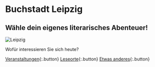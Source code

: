 <link rel="stylesheet" href="/Buchstadt-Leipzig/css/style.css">

# Buchstadt Leipzig

## Wähle dein eigenes literarisches Abenteuer!

![Leipzig](https://www.leipzig.travel/fileadmin/mediamanager/POI_Datenbank/Verborgenes_Leipzig_Neu/Polyloque/Polylogue-Aussen_Buchhandel-Cafe-Freizeit_Philipp-Kirschner_leipzig.travel.jpg)

Wofür interessieren Sie sich heute?

[Veranstaltungen](w1.html){:.button}
[Leseorte](w2.html){:.button}
[Etwas anderes](w3.html){:.button}

